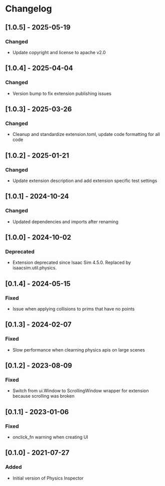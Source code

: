 # Changelog
## [1.0.5] - 2025-05-19
### Changed
- Update copyright and license to apache v2.0

## [1.0.4] - 2025-04-04
### Changed
- Version bump to fix extension publishing issues

## [1.0.3] - 2025-03-26
### Changed
- Cleanup and standardize extension.toml, update code formatting for all code

## [1.0.2] - 2025-01-21
### Changed
- Update extension description and add extension specific test settings

## [1.0.1] - 2024-10-24
### Changed
- Updated dependencies and imports after renaming

## [1.0.0] - 2024-10-02
### Deprecated
- Extension deprecated since Isaac Sim 4.5.0. Replaced by isaacsim.util.physics.

## [0.1.4] - 2024-05-15
### Fixed
- Issue when applying collisions to prims that have no points

## [0.1.3] - 2024-02-07
### Fixed
- Slow performance when clearning physics apis on large scenes

## [0.1.2] - 2023-08-09
### Fixed
- Switch from ui.Window to ScrollingWindow wrapper for extension because scrolling was broken

## [0.1.1] - 2023-01-06
### Fixed
- onclick_fn warning when creating UI

## [0.1.0] - 2021-07-27
### Added
- Initial version of Physics Inspector

